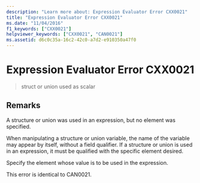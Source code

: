 ```yaml
---
description: "Learn more about: Expression Evaluator Error CXX0021"
title: "Expression Evaluator Error CXX0021"
ms.date: "11/04/2016"
f1_keywords: ["CXX0021"]
helpviewer_keywords: ["CXX0021", "CAN0021"]
ms.assetid: d6c0c35a-16c2-42c0-a7d2-e910350a47f0
---
```

# Expression Evaluator Error CXX0021

> struct or union used as scalar

## Remarks

A structure or union was used in an expression, but no element was specified.

When manipulating a structure or union variable, the name of the variable may appear by itself, without a field qualifier. If a structure or union is used in an expression, it must be qualified with the specific element desired.

Specify the element whose value is to be used in the expression.

This error is identical to CAN0021.

